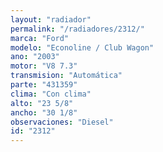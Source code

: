 ```yaml
---
layout: "radiador"
permalink: "/radiadores/2312/"
marca: "Ford"
modelo: "Econoline / Club Wagon"
ano: "2003"
motor: "V8 7.3"
transmision: "Automática"
parte: "431359"
clima: "Con clima"
alto: "23 5/8"
ancho: "30 1/8"
observaciones: "Diesel"
id: "2312"
---
```


